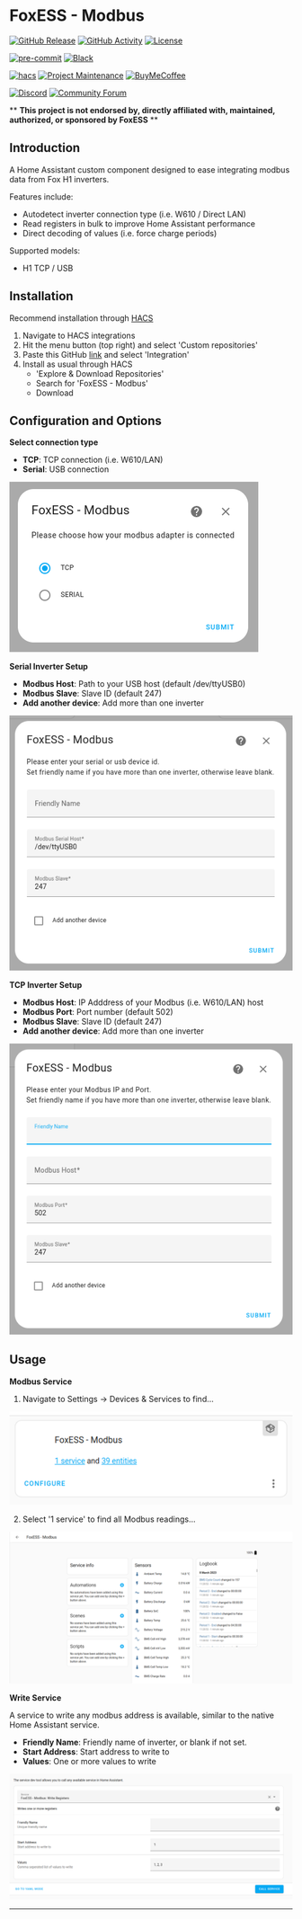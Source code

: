 # FoxESS - Modbus

[![GitHub Release][releases-shield]][releases]
[![GitHub Activity][commits-shield]][commits]
[![License][license-shield]](LICENSE)

[![pre-commit][pre-commit-shield]][pre-commit]
[![Black][black-shield]][black]

[![hacs][hacsbadge]][hacs]
[![Project Maintenance][maintenance-shield]][user_profile]
[![BuyMeCoffee][buymecoffeebadge]][buymecoffee]

[![Discord][discord-shield]][discord]
[![Community Forum][forum-shield]][forum]

\*\* **This project is not endorsed by, directly affiliated with, maintained, authorized, or sponsored by FoxESS** \*\*

## Introduction

A Home Assistant custom component designed to ease integrating modbus data from Fox H1 inverters.

Features include:

- Autodetect inverter connection type (i.e. W610 / Direct LAN)
- Read registers in bulk to improve Home Assistant performance
- Direct decoding of values (i.e. force charge periods)

Supported models:

- H1 TCP / USB

## Installation

Recommend installation through [HACS][hacs]

1. Navigate to HACS integrations
2. Hit the menu button (top right) and select 'Custom repositories'
3. Paste this GitHub [link][foxess_modbus] and select 'Integration'
4. Install as usual through HACS
   - 'Explore & Download Repositories'
   - Search for 'FoxESS - Modbus'
   - Download

## Configuration and Options

<b>Select connection type</b></p>

- **TCP**: TCP connection (i.e. W610/LAN)
- **Serial**: USB connection

![TCP](images/select.png)

<b>Serial Inverter Setup</b></p>

- **Modbus Host**: Path to your USB host (default /dev/ttyUSB0)
- **Modbus Slave**: Slave ID (default 247)
- **Add another device**: Add more than one inverter

![TCP](images/serial.png)

<b>TCP Inverter Setup</b></p>

- **Modbus Host**: IP Adddress of your Modbus (i.e. W610/LAN) host
- **Modbus Port**: Port number (default 502)
- **Modbus Slave**: Slave ID (default 247)
- **Add another device**: Add more than one inverter

![TCP](images/tcp.png)

## Usage

<b>Modbus Service</b></p>

1. Navigate to Settings -> Devices & Services to find...

![Usage](images/usage.png)

2. Select '1 service' to find all Modbus readings...

![Example](images/example.png)

<b>Write Service</b></p>

A service to write any modbus address is available, similar to the native Home Assistant service.

- **Friendly Name**: Friendly name of inverter, or blank if not set.
- **Start Address**: Start address to write to
- **Values**: One or more values to write

![Service](images/service.png)

---

[black]: https://github.com/psf/black
[black-shield]: https://img.shields.io/badge/code%20style-black-000000.svg?style=for-the-badge
[buymecoffee]: https://www.buymeacoffee.com/nathanmarlor
[buymecoffeebadge]: https://img.shields.io/badge/buy%20me%20a%20coffee-donate-yellow.svg?style=for-the-badge
[commits-shield]: https://img.shields.io/github/commit-activity/y/nathanmarlor/foxess_modbus.svg?style=for-the-badge
[commits]: https://github.com/nathanmarlor/foxess_modbus/commits/main
[hacs]: https://hacs.xyz
[hacsbadge]: https://img.shields.io/badge/HACS-Custom-orange.svg?style=for-the-badge
[discord]: https://discord.gg/Qa5fW2R
[discord-shield]: https://img.shields.io/discord/330944238910963714.svg?style=for-the-badge
[foxessimg]: https://github.com/home-assistant/brands/raw/master/custom_integrations/foxess/logo.png
[foxess_modbus]: https://github.com/nathanmarlor/foxess_modbus
[forum-shield]: https://img.shields.io/badge/community-forum-brightgreen.svg?style=for-the-badge
[forum]: https://community.home-assistant.io/
[license-shield]: https://img.shields.io/github/license/nathanmarlor/foxess_modbus.svg?style=for-the-badge
[maintenance-shield]: https://img.shields.io/badge/maintainer-%40nathanmarlor-blue.svg?style=for-the-badge
[pre-commit]: https://github.com/pre-commit/pre-commit
[pre-commit-shield]: https://img.shields.io/badge/pre--commit-enabled-brightgreen?style=for-the-badge
[releases-shield]: https://img.shields.io/github/release/nathanmarlor/foxess_modbus.svg?style=for-the-badge
[releases]: https://github.com/nathanmarlor/foxess_modbus/releases
[user_profile]: https://github.com/nathanmarlor
[ha_modbus]: https://github.com/StealthChesnut/HA-FoxESS-Modbus
[ha_solcast]: https://github.com/oziee/ha-solcast-solar

